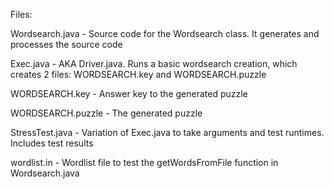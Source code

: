 Files:

Wordsearch.java - Source code for the Wordsearch class. It generates and processes the source code

Exec.java - AKA Driver.java. Runs a basic wordsearch creation, which creates 2 files: WORDSEARCH.key and WORDSEARCH.puzzle

WORDSEARCH.key - Answer key to the generated puzzle

WORDSEARCH.puzzle - The generated puzzle

StressTest.java - Variation of Exec.java to take arguments and test runtimes. Includes test results

wordlist.in - Wordlist file to test the getWordsFromFile function in Wordsearch.java
